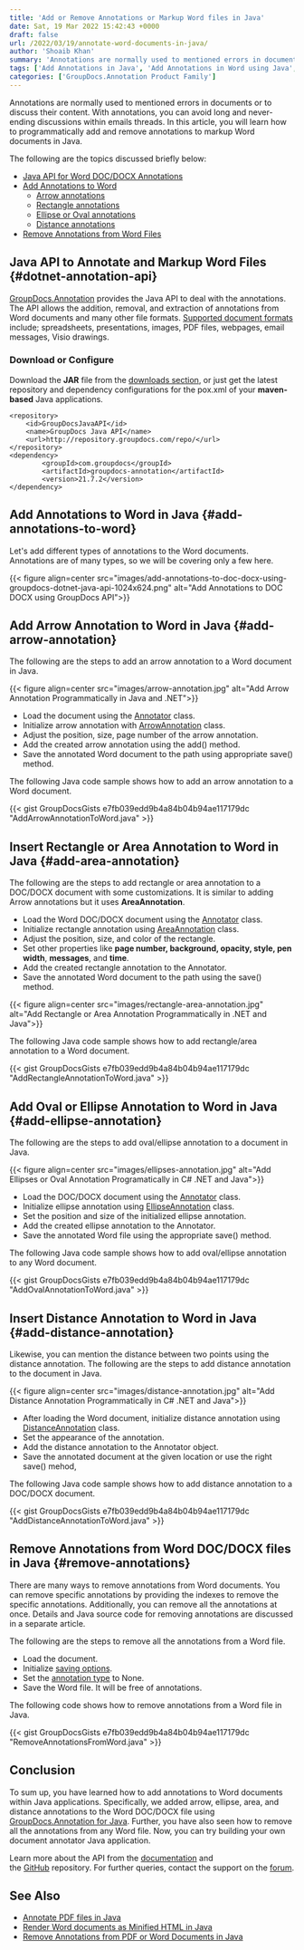 ```yaml
---
title: 'Add or Remove Annotations or Markup Word files in Java'
date: Sat, 19 Mar 2022 15:42:43 +0000
draft: false
url: /2022/03/19/annotate-word-documents-in-java/
author: 'Shoaib Khan'
summary: 'Annotations are normally used to mentioned errors in documents or to discuss their content. With annotations, you can avoid long and never-ending discussions within emails threads. In this article, you will learn how to programmatically add and remove annotations to markup Word documents in Java.'
tags: ['Add Annotations in Java', 'Add Annotations in Word using Java', 'Annotate Word in Java', 'Annotations in Java', 'Remove Annotation from Word in Java']
categories: ['GroupDocs.Annotation Product Family']
---
```


Annotations are normally used to mentioned errors in documents or to discuss their content. With annotations, you can avoid long and never-ending discussions within emails threads. In this article, you will learn how to programmatically add and remove annotations to markup Word documents in Java.

The following are the topics discussed briefly below:

*   [Java API for Word DOC/DOCX Annotations](#java-annotation-api)
*   [Add Annotations to Word](#add-annotations-to-word)
    *   [Arrow annotations](#add-arrow-annotation)
    *   [Rectangle annotations](#add-area-annotation)
    *   [Ellipse or Oval annotations](#add-ellipse-annotation)
    *   [Distance annotations](#add-distance-annotation)
*   [Remove Annotations from Word Files](#remove-annotations)

## Java API to Annotate and Markup Word Files {#dotnet-annotation-api}

[GroupDocs.Annotation](https://products.groupdocs.com/annotation/) provides the Java API to deal with the annotations. The API allows the addition, removal, and extraction of annotations from Word documents and many other file formats. [Supported document formats](https://docs.groupdocs.com/annotation/java/supported-document-formats/) include; spreadsheets, presentations, images, PDF files, webpages, email messages, Visio drawings.

### Download or Configure

Download the **JAR** file from the [downloads section](https://downloads.groupdocs.com/annotation), or just get the latest repository and dependency configurations for the pox.xml of your **maven-based** Java applications.

```
<repository>
	<id>GroupDocsJavaAPI</id>
	<name>GroupDocs Java API</name>
	<url>http://repository.groupdocs.com/repo/</url>
</repository>
<dependency>
        <groupId>com.groupdocs</groupId>
        <artifactId>groupdocs-annotation</artifactId>
        <version>21.7.2</version> 
</dependency>
```

## Add Annotations to Word in Java {#add-annotations-to-word}

Let's add different types of annotations to the Word documents. Annotations are of many types, so we will be covering only a few here.



{{< figure align=center src="images/add-annotations-to-doc-docx-using-groupdocs-dotnet-java-api-1024x624.png" alt="Add Annotations to DOC DOCX using GroupDocs API">}}


## Add Arrow Annotation to Word in Java {#add-arrow-annotation}

The following are the steps to add an arrow annotation to a Word document in Java.



{{< figure align=center src="images/arrow-annotation.jpg" alt="Add Arrow Annotation Programmatically in Java and .NET">}}


*   Load the document using the [Annotator](https://apireference.groupdocs.com/annotation/java/com.groupdocs.annotation/Annotator) class.
*   Initialize arrow annotation with [ArrowAnnotation](https://apireference.groupdocs.com/annotation/java/com.groupdocs.annotation.models.annotationmodels/ArrowAnnotation) class.
*   Adjust the position, size, page number of the arrow annotation.
*   Add the created arrow annotation using the add() method.
*   Save the annotated Word document to the path using appropriate save() method.

The following Java code sample shows how to add an arrow annotation to a Word document.

{{< gist GroupDocsGists e7fb039edd9b4a84b04b94ae117179dc "AddArrowAnnotationToWord.java" >}}

## Insert Rectangle or Area Annotation to Word in Java {#add-area-annotation}

The following are the steps to add rectangle or area annotation to a DOC/DOCX document with some customizations. It is similar to adding Arrow annotations but it uses **AreaAnnotation**.

*   Load the Word DOC/DOCX document using the [Annotator](https://apireference.groupdocs.com/annotation/java/com.groupdocs.annotation/Annotator) class.
*   Initialize rectangle annotation using [AreaAnnotation](https://apireference.groupdocs.com/annotation/java/com.groupdocs.annotation.models.annotationmodels/AreaAnnotation) class.
*   Adjust the position, size, and color of the rectangle.
*   Set other properties like **page number, background, opacity, style, pen width**, **messages**, and **time**.
*   Add the created rectangle annotation to the Annotator.
*   Save the annotated Word document to the path using the save() method.



{{< figure align=center src="images/rectangle-area-annotation.jpg" alt="Add Rectangle or Area Annotation Programmatically in .NET and Java">}}


The following Java code sample shows how to add rectangle/area annotation to a Word document.

{{< gist GroupDocsGists e7fb039edd9b4a84b04b94ae117179dc "AddRectangleAnnotationToWord.java" >}}

## Add Oval or Ellipse Annotation to Word in Java {#add-ellipse-annotation}

The following are the steps to add oval/ellipse annotation to a document in Java.



{{< figure align=center src="images/ellipses-annotation.jpg" alt="Add Ellipses or Oval Annotation Programatically in C# .NET and Java">}}


*   Load the DOC/DOCX document using the [Annotator](https://apireference.groupdocs.com/annotation/java/com.groupdocs.annotation/Annotator) class.
*   Initialize ellipse annotation using [EllipseAnnotation](https://apireference.groupdocs.com/annotation/java/com.groupdocs.annotation.models.annotationmodels/EllipseAnnotation) class.
*   Set the position and size of the initialized ellipse annotation.
*   Add the created ellipse annotation to the Annotator.
*   Save the annotated Word file using the appropriate save() method.

The following Java code sample shows how to add oval/ellipse annotation to any Word document.

{{< gist GroupDocsGists e7fb039edd9b4a84b04b94ae117179dc "AddOvalAnnotationToWord.java" >}}

## Insert Distance Annotation to Word in Java {#add-distance-annotation}

Likewise, you can mention the distance between two points using the distance annotation. The following are the steps to add distance annotation to the document in Java.



{{< figure align=center src="images/distance-annotation.jpg" alt="Add Distance Annotation Programmatically in C# .NET and Java">}}


*   After loading the Word document, initialize distance annotation using [DistanceAnnotation](https://apireference.groupdocs.com/annotation/java/com.groupdocs.annotation.models.annotationmodels/DistanceAnnotation) class.
*   Set the appearance of the annotation.
*   Add the distance annotation to the Annotator object.
*   Save the annotated document at the given location or use the right save() mehod,

The following Java code sample shows how to add distance annotation to a DOC/DOCX document.

{{< gist GroupDocsGists e7fb039edd9b4a84b04b94ae117179dc "AddDistanceAnnotationToWord.java" >}}

## Remove Annotations from Word DOC/DOCX files in Java {#remove-annotations}

There are many ways to remove annotations from Word documents. You can remove specific annotations by providing the indexes to remove the specific annotations. Additionally, you can remove all the annotations at once. Details and Java source code for removing annotations are discussed in a separate article.

The following are the steps to remove all the annotations from a Word file.

*   Load the document.
*   Initialize [saving options](https://apireference.groupdocs.com/annotation/java/com.groupdocs.annotation.options.export/SaveOptions).
*   Set the [annotation type](https://apireference.groupdocs.com/annotation/java/com.groupdocs.annotation.options.export/AnnotationType) to None.
*   Save the Word file. It will be free of annotations.

The following code shows how to remove annotations from a Word file in Java.

{{< gist GroupDocsGists e7fb039edd9b4a84b04b94ae117179dc "RemoveAnnotationsFromWord.java" >}}

## Conclusion

To sum up, you have learned how to add annotations to Word documents within Java applications. Specifically, we added arrow, ellipse, area, and distance annotations to the Word DOC/DOCX file using [GroupDocs.Annotation for Java](https://products.groupdocs.com/annotation/java/). Further, you have also seen how to remove all the annotations from any Word file. Now, you can try building your own document annotator Java application.

Learn more about the API from the [documentation](https://docs.groupdocs.com/annotation/java/) and the [GitHub](https://github.com/groupdocs-annotation) repository. For further queries, contact the support on the [forum](https://forum.groupdocs.com/).

## See Also

*   [Annotate PDF files in Java](https://blog.groupdocs.com/2021/04/18/annotate-pdf-files-using-java/)
*   [Render Word documents as Minified HTML in Java](https://blog.groupdocs.com/2022/03/04/render-word-documents-as-minified-html-in-java/)
*   [Remove Annotations from PDF or Word Documents in Java](https://blog.groupdocs.com/2022/03/12/remove-annotations-from-pdf-or-word-documents-in-java/)




